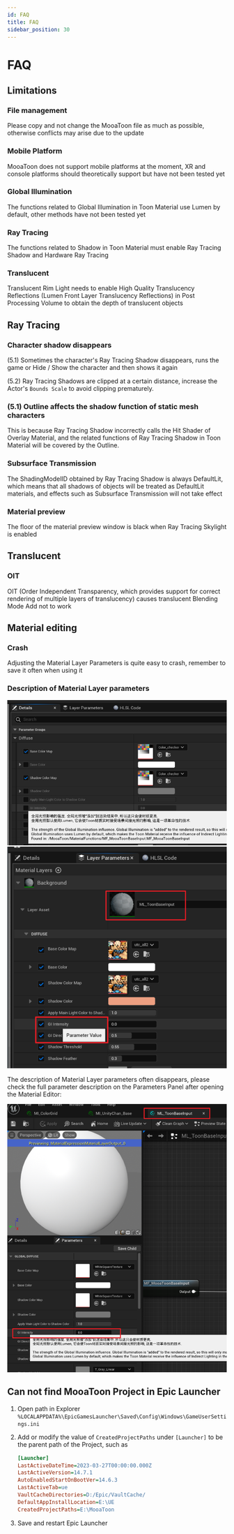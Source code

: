 ```yaml
---
id: FAQ
title: FAQ
sidebar_position: 30
---
```

# FAQ

## Limitations

### File management

Please copy and not change the MooaToon file as much as possible, otherwise conflicts may arise due to the update

### Mobile Platform

MooaToon does not support mobile platforms at the moment, XR and console platforms should theoretically support but have not been tested yet

### Global Illumination

The functions related to Global Illumination in Toon Material use Lumen by default, other methods have not been tested yet

### Ray  Tracing

The functions related to Shadow in Toon Material must enable Ray Tracing Shadow and Hardware Ray Tracing

### Translucent

Translucent Rim Light needs to enable High Quality Translucency Reflections (Lumen Front Layer Translucency Reflections) in Post Processing Volume to obtain the depth of translucent objects

## Ray Tracing

### Character shadow disappears

(5.1) Sometimes the character's Ray Tracing Shadow disappears, runs the game or Hide / Show the character and then shows it again

(5.2) Ray Tracing Shadows are clipped at a certain distance, increase the Actor's `Bounds Scale` to avoid clipping prematurely.

### (5.1) Outline affects the shadow function of static mesh characters

This is because Ray Tracing Shadow incorrectly calls the Hit Shader of Overlay Material, and the related functions of Ray Tracing Shadow in Toon Material will be covered by the Outline.

### Subsurface Transmission

The ShadingModelID obtained by Ray Tracing Shadow is always DefaultLit, which means that all shadows of objects will be treated as DefaultLit materials, and effects such as Subsurface Transmission will not take effect

### Material preview

The floor of the material preview window is black when Ray Tracing Skylight is enabled

## Translucent

### OIT

OIT (Order Independent Transparency, which provides support for correct rendering of multiple layers of translucency) causes translucent Blending Mode Add not to work

## Material editing

### Crash

Adjusting the Material Layer Parameters is quite easy to crash, remember to save it often when using it

### Description of Material Layer parameters

![image-20230223225457143](./assets/image-20230223225457143-49d66406c4ca15a0045da74423e64271.png)![image-20230223225748583](./assets/image-20230223225748583-3b15e6c2538602497842714b0c518461.png)

The description of Material Layer parameters often disappears, please check the full parameter description on the Parameters Panel after opening the Material Editor:

![image-20230223225635072](./assets/image-20230223225635072-2aecb461b7167c83e4beeee562f79695.png)

## Can not find MooaToon Project in Epic Launcher

1. Open path in Explorer `%LOCALAPPDATA%\EpicGamesLauncher\Saved\Config\Windows\GameUserSettings.ini`

2. Add or modify the value of `CreatedProjectPaths` under `[Launcher]` to be the parent path of the Project, such as

   ```ini
   [Launcher]
   LastActiveDateTime=2023-03-27T00:00:00.000Z
   LastActiveVersion=14.7.1
   AutoEnabledStartOnBootVer=14.6.3
   LastActiveTab=ue
   VaultCacheDirectories=D:/Epic/VaultCache/
   DefaultAppInstallLocation=E:\UE
   CreatedProjectPaths=E:\MooaToon
   ```

3. Save and restart Epic Launcher

